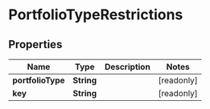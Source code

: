 

# PortfolioTypeRestrictions


## Properties

Name | Type | Description | Notes
------------ | ------------- | ------------- | -------------
**portfolioType** | **String** |  |  [readonly]
**key** | **String** |  |  [readonly]



